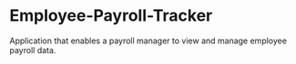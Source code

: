 # Employee-Payroll-Tracker
Application that enables a payroll manager to view and manage employee payroll data.
